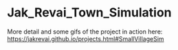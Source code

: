 # Jak_Revai_Town_Simulation
More detail and some gifs of the project in action here: https://jakrevai.github.io/projects.html#SmallVillageSim
